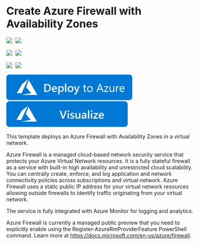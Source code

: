 # Create Azure Firewall with Availability Zones

<IMG SRC="https://azurequickstartsservice.blob.core.windows.net/badges/101-azurefirewall-create-with-zones/PublicLastTestDate.svg" />&nbsp;
<IMG SRC="https://azurequickstartsservice.blob.core.windows.net/badges/101-azurefirewall-create-with-zones/PublicDeployment.svg" />&nbsp;

<IMG SRC="https://azurequickstartsservice.blob.core.windows.net/badges/101-azurefirewall-create-with-zones/FairfaxLastTestDate.svg" />&nbsp;
<IMG SRC="https://azurequickstartsservice.blob.core.windows.net/badges/101-azurefirewall-create-with-zones/FairfaxDeployment.svg" />&nbsp;

<IMG SRC="https://azurequickstartsservice.blob.core.windows.net/badges/101-azurefirewall-create-with-zones/BestPracticeResult.svg" />&nbsp;
<IMG SRC="https://azurequickstartsservice.blob.core.windows.net/badges/101-azurefirewall-create-with-zones/CredScanResult.svg" />&nbsp;

<a href="https://portal.azure.com/#create/Microsoft.Template/uri/https%3A%2F%2Fraw.githubusercontent.com%2FAzure%2Fazure-quickstart-templates%2Fmaster%2F101-azurefirewall-create-with-zones%2Fazuredeploy.json" target="_blank">
    <img src="https://raw.githubusercontent.com/Azure/azure-quickstart-templates/master/1-CONTRIBUTION-GUIDE/images/deploytoazure.svg?sanitize=true"/>
</a>
<a href="http://armviz.io/#/?load=https%3A%2F%2Fraw.githubusercontent.com%2FAzure%2Fazure-quickstart-templates%2Fmaster%2F101-azurefirewall-create-with-zones%2Fazuredeploy.json" target="_blank">
    <img src="https://raw.githubusercontent.com/Azure/azure-quickstart-templates/master/1-CONTRIBUTION-GUIDE/images/visualizebutton.svg?sanitize=true"/>
</a>

This template deploys an Azure Firewall with Availability Zones in a virtual network.

Azure Firewall is a managed cloud-based network security service that protects your Azure Virtual Network resources. It is a fully stateful firewall as a service with built-in high availability and unrestricted cloud scalability. You can centrally create, enforce, and log application and network connectivity policies across subscriptions and virtual network. Azure Firewall uses a static public IP address for your virtual network resources allowing outside firewalls to identify traffic originating from your virtual network.

The service is fully integrated with Azure Monitor for logging and analytics.

Azure Firewall is currently a managed public preview that you need to explicitly enable using the Register-AzureRmProviderFeature PowerShell command. Learn more at https://docs.microsoft.com/en-us/azure/firewall.

